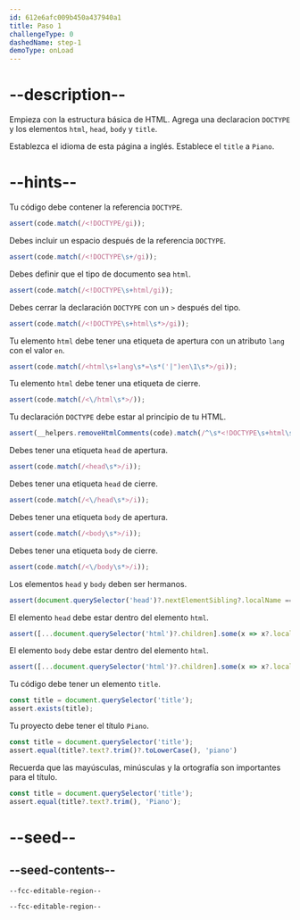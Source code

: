 ```yaml
---
id: 612e6afc009b450a437940a1
title: Paso 1
challengeType: 0
dashedName: step-1
demoType: onLoad
---
```


# --description--

Empieza con la estructura básica de HTML. Agrega una declaracion `DOCTYPE` y los elementos `html`, `head`, `body` y `title`.

Establezca el idioma de esta página a inglés. Establece el `title` a `Piano`.

# --hints--

Tu código debe contener la referencia `DOCTYPE`.

```js
assert(code.match(/<!DOCTYPE/gi));
```

Debes incluir un espacio después de la referencia `DOCTYPE`.

```js
assert(code.match(/<!DOCTYPE\s+/gi));
```

Debes definir que el tipo de documento sea `html`.

```js
assert(code.match(/<!DOCTYPE\s+html/gi));
```

Debes cerrar la declaración `DOCTYPE` con un `>` después del tipo.

```js
assert(code.match(/<!DOCTYPE\s+html\s*>/gi));
```

Tu elemento `html` debe tener una etiqueta de apertura con un atributo `lang` con el valor `en`.

```js
assert(code.match(/<html\s+lang\s*=\s*('|")en\1\s*>/gi));
```

Tu elemento `html` debe tener una etiqueta de cierre.

```js
assert(code.match(/<\/html\s*>/));
```

Tu declaración `DOCTYPE` debe estar al principio de tu HTML.

```js
assert(__helpers.removeHtmlComments(code).match(/^\s*<!DOCTYPE\s+html\s*>/i));
```

Debes tener una etiqueta `head` de apertura.

```js
assert(code.match(/<head\s*>/i));
```

Debes tener una etiqueta `head` de cierre.

```js
assert(code.match(/<\/head\s*>/i));
```

Debes tener una etiqueta `body` de apertura.

```js
assert(code.match(/<body\s*>/i));
```

Debes tener una etiqueta `body` de cierre.

```js
assert(code.match(/<\/body\s*>/i));
```

Los elementos `head` y `body` deben ser hermanos.

```js
assert(document.querySelector('head')?.nextElementSibling?.localName === 'body');
```

El elemento `head` debe estar dentro del elemento `html`.

```js
assert([...document.querySelector('html')?.children].some(x => x?.localName === 'head'));
```

El elemento `body` debe estar dentro del elemento `html`.

```js
assert([...document.querySelector('html')?.children].some(x => x?.localName === 'body'));
```

Tu código debe tener un elemento `title`.

```js
const title = document.querySelector('title');
assert.exists(title);
```

Tu proyecto debe tener el título `Piano`.

```js
const title = document.querySelector('title');
assert.equal(title?.text?.trim()?.toLowerCase(), 'piano')
```

Recuerda que las mayúsculas, minúsculas y la ortografía son importantes para el título.

```js
const title = document.querySelector('title');
assert.equal(title?.text?.trim(), 'Piano');
```

# --seed--

## --seed-contents--

```html
--fcc-editable-region--

--fcc-editable-region--
```

```css

```
